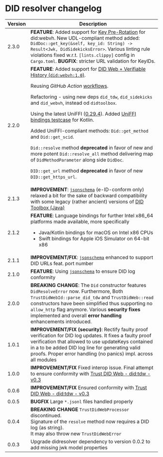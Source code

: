 # DID resolver changelog

| Version | Description                                                                                                                                                                                                                                                                                                                                                                                                                                                                                                                                                                                                                                                                                                                                                                                                                                                                      |
|---------|----------------------------------------------------------------------------------------------------------------------------------------------------------------------------------------------------------------------------------------------------------------------------------------------------------------------------------------------------------------------------------------------------------------------------------------------------------------------------------------------------------------------------------------------------------------------------------------------------------------------------------------------------------------------------------------------------------------------------------------------------------------------------------------------------------------------------------------------------------------------------------|
| 2.3.0   | **FEATURE**: Added support for [Key Pre-Rotation](https://identity.foundation/didwebvh/next/#term:key-pre-rotation) for did:webvh. New UDL-compliant method added: `DidDoc::get_key(&self, key_id: String) -> Result<Jwk, DidSidekicksError>`. Various linting rule violations fixed w.r.t. `[lints.clippy]` config in `Cargo.toml`. **BUGFIX**: stricter URL validation for KeyIDs.                                                                                                                                                                                                                                                                                                                                                                                                                                                                                             |
| 2.2.0   | **FEATURE**: Added support for [DID Web + Verifiable History (`did:webvh:1.0`)](https://identity.foundation/didwebvh/v1.0/). <p/>Reusing _GitHub Action_ [workflows](https://github.com/swiyu-admin-ch/github-actions-workflows).<p/>Refactoring - using new deps `did_tdw`, `did_sidekicks` and `did_webvh`, instead od `didtoolbox`. <p/>Using the latest UniFFI ([0.29.4](https://mozilla.github.io/uniffi-rs/0.29/)). Added [UniFFI bindings testcase](https://docs.rs/uniffi/latest/uniffi/macro.build_foreign_language_testcases.html) for Kotlin. <p/>Added UniFFI-compliant methods: `Did::get_method` and `Did::get_scid`. <p/>`Did::resolve` method **deprecated** in favor of new and more potent `Did::resolve_all` method delivering map of `DidMethodParameter` along side `DidDoc`.<p/>`DID::get_url` method **deprecated** in favor of new `DID::get_https_url`. |
| 2.1.3   | **IMPROVEMENT**: [`jsonschema`](https://github.com/swiyu-admin-ch/didtoolbox/tree/main/src/embed/jsonschema) (e-ID-conform only) relaxed a bit for the sake of backward compatibility with some legacy (rather ancient) versions of [DID Toolbox (Java)](https://github.com/swiyu-admin-ch/didtoolbox-java)                                                                                                                                                                                                                                                                                                                                                                                                                                                                                                                                                                      |
| 2.1.2   | **FEATURE**: Language bindings for further Intel x86_64 platforms made available, more specifically <ul><li>Java/Kotlin bindings for macOS on Intel x86 CPUs</li><li>Swift bindings for Apple iOS Simulator on 64-bit x86</li></ul>                                                                                                                                                                                                                                                                                                                                                                                                                                                                                                                                                                                                                                              |
| 2.1.1   | **IMPROVEMENT/FIX**: [`jsonschema`](https://github.com/swiyu-admin-ch/didtoolbox/tree/main/src/embed/jsonschema) enhanced to support DID URLs feat. port number                                                                                                                                                                                                                                                                                                                                                                                                                                                                                                                                                                                                                                                                                                                  |
| 2.1.0   | **FEATURE**: Using [`jsonschema`](https://github.com/swiyu-admin-ch/didtoolbox/tree/main/src/embed/jsonschema) to ensure DID log conformity                                                                                                                                                                                                                                                                                                                                                                                                                                                                                                                                                                                                                                                                                                                                      |
| 2.0.0   | **BREAKING CHANGE**: The `Did` constructor features `DidResolveError` now. Furthermore, Both `TrustDidWebId::parse_did_tdw` and `TrustDidWeb::read` constructors have been simplified thus supporting no `allow_http` flag anymore. Various **security fixes** implemented and overall **error handling** enhancements introduced.                                                                                                                                                                                                                                                                                                                                                                                                                                                                                                                                               |
| 1.0.1   | **IMPROVEMENT/FIX (security)**: Rectify faulty proof verification for DID log updates. It fixes a faulty proof verification that allowed to use updateKeys contained in a to be added DID log line for generating valid proofs. Proper error handling (no panics) impl. across all modules                                                                                                                                                                                                                                                                                                                                                                                                                                                                                                                                                                                       |
| 1.0.0   | **IMPROVEMENT/FIX** Fixed interop issue. Final attempt to ensure conformity with [Trust DID Web - did:tdw - v0.3](https://identity.foundation/trustdidweb/v0.3/)                                                                                                                                                                                                                                                                                                                                                                                                                                                                                                                                                                                                                                                                                                                 |
| 0.0.6   | **IMPROVEMENT/FIX** Ensured conformity with [Trust DID Web - did:tdw - v0.3](https://identity.foundation/trustdidweb/v0.3/)                                                                                                                                                                                                                                                                                                                                                                                                                                                                                                                                                                                                                                                                                                                                                      |
| 0.0.5   | **BUGFIX** Large `*.jsonl` files handled properly                                                                                                                                                                                                                                                                                                                                                                                                                                                                                                                                                                                                                                                                                                                                                                                                                                |
| 0.0.4   | **BREAKING CHANGE** `TrustDidWebProcessor` discontinued. <br/>Signature of the `resolve` method now requires a DID log (as string). <br/>It may also throw new `TrustDidWebError`                                                                                                                                                                                                                                                                                                                                                                                                                                                                                                                                                                                                                                                                                                |
| 0.0.3   | Upgrade didresolver dependency to version 0.0.2 to add missing jwk model properties                                                                                                                                                                                                                                                                                                                                                                                                                                                                                                                                                                                                                                                                                                                                                                                              |


